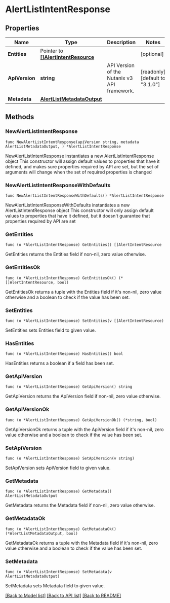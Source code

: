 # AlertListIntentResponse

## Properties

Name | Type | Description | Notes
------------ | ------------- | ------------- | -------------
**Entities** | Pointer to [**[]AlertIntentResource**](AlertIntentResource.md) |  | [optional] 
**ApiVersion** | **string** | API Version of the Nutanix v3 API framework. | [readonly] [default to "3.1.0"]
**Metadata** | [**AlertListMetadataOutput**](AlertListMetadataOutput.md) |  | 

## Methods

### NewAlertListIntentResponse

`func NewAlertListIntentResponse(apiVersion string, metadata AlertListMetadataOutput, ) *AlertListIntentResponse`

NewAlertListIntentResponse instantiates a new AlertListIntentResponse object
This constructor will assign default values to properties that have it defined,
and makes sure properties required by API are set, but the set of arguments
will change when the set of required properties is changed

### NewAlertListIntentResponseWithDefaults

`func NewAlertListIntentResponseWithDefaults() *AlertListIntentResponse`

NewAlertListIntentResponseWithDefaults instantiates a new AlertListIntentResponse object
This constructor will only assign default values to properties that have it defined,
but it doesn't guarantee that properties required by API are set

### GetEntities

`func (o *AlertListIntentResponse) GetEntities() []AlertIntentResource`

GetEntities returns the Entities field if non-nil, zero value otherwise.

### GetEntitiesOk

`func (o *AlertListIntentResponse) GetEntitiesOk() (*[]AlertIntentResource, bool)`

GetEntitiesOk returns a tuple with the Entities field if it's non-nil, zero value otherwise
and a boolean to check if the value has been set.

### SetEntities

`func (o *AlertListIntentResponse) SetEntities(v []AlertIntentResource)`

SetEntities sets Entities field to given value.

### HasEntities

`func (o *AlertListIntentResponse) HasEntities() bool`

HasEntities returns a boolean if a field has been set.

### GetApiVersion

`func (o *AlertListIntentResponse) GetApiVersion() string`

GetApiVersion returns the ApiVersion field if non-nil, zero value otherwise.

### GetApiVersionOk

`func (o *AlertListIntentResponse) GetApiVersionOk() (*string, bool)`

GetApiVersionOk returns a tuple with the ApiVersion field if it's non-nil, zero value otherwise
and a boolean to check if the value has been set.

### SetApiVersion

`func (o *AlertListIntentResponse) SetApiVersion(v string)`

SetApiVersion sets ApiVersion field to given value.


### GetMetadata

`func (o *AlertListIntentResponse) GetMetadata() AlertListMetadataOutput`

GetMetadata returns the Metadata field if non-nil, zero value otherwise.

### GetMetadataOk

`func (o *AlertListIntentResponse) GetMetadataOk() (*AlertListMetadataOutput, bool)`

GetMetadataOk returns a tuple with the Metadata field if it's non-nil, zero value otherwise
and a boolean to check if the value has been set.

### SetMetadata

`func (o *AlertListIntentResponse) SetMetadata(v AlertListMetadataOutput)`

SetMetadata sets Metadata field to given value.



[[Back to Model list]](../README.md#documentation-for-models) [[Back to API list]](../README.md#documentation-for-api-endpoints) [[Back to README]](../README.md)


